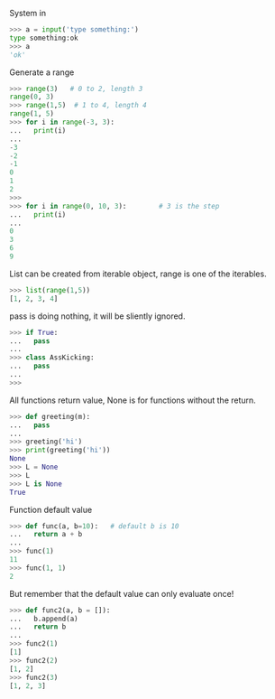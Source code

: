 System in
```python
>>> a = input('type something:')
type something:ok
>>> a
'ok'
```

Generate a range
```python
>>> range(3)   # 0 to 2, length 3
range(0, 3)
>>> range(1,5)  # 1 to 4, length 4
range(1, 5)
>>> for i in range(-3, 3):
...   print(i)
...
-3
-2
-1
0
1
2
>>>
>>> for i in range(0, 10, 3):        # 3 is the step
...   print(i)
...
0
3
6
9
```

List can be created from iterable object, range is one of the iterables.
```python
>>> list(range(1,5))
[1, 2, 3, 4]
```

pass is doing nothing, it will be sliently ignored.
```python
>>> if True:
...   pass
...
>>> class AssKicking:
...   pass
...
>>>
```

All functions return value, None is for functions without the return.
```python
>>> def greeting(m):
...   pass
...
>>> greeting('hi')
>>> print(greeting('hi'))
None
>>> L = None
>>> L
>>> L is None
True
```

Function default value
```python
>>> def func(a, b=10):   # default b is 10
...   return a + b
...
>>> func(1)
11
>>> func(1, 1)
2
```

But remember that the default value can only evaluate once!
```python
>>> def func2(a, b = []):
...   b.append(a)
...   return b
...
>>> func2(1)
[1]
>>> func2(2)
[1, 2]
>>> func2(3)
[1, 2, 3]
```
